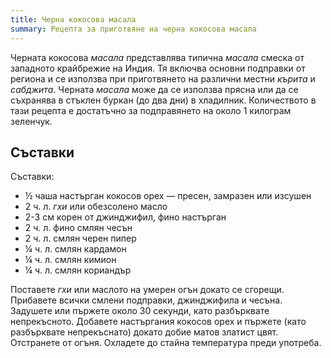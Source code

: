 ```yaml
---
title: Черна кокосова масала
summary: Рецепта за приготвяне на черна кокосова масала
---
```


Черната кокосова *масала* представлява типична *масала* смеска от западното крайбрежие на Индия. Тя включва основни подправки от региона и се използва при приготвянето на различни местни *кърита* и *сабджита*. Черната *масала* може да се използва прясна или да се съхранява в стъклен буркан (до два дни) в хладилник. Количеството в тази рецепта е достатъчно за подправянето на около 1 килограм зеленчук.

## Съставки

Съставки:

- ½ чаша настърган кокосов орех — пресен, замразен или изсушен
- 2 ч. л. *гхи* или обезсолено масло
- 2-3 см корен от джинджифил, фино настърган
- 2 ч. л. фино смлян чесън
- 2 ч. л. смлян черен пипер
- ¼ ч. л. смлян кардамон
- ¼ ч. л. смлян кимион
- ¼ ч. л. смлян кориандър

Поставете *гхи* или маслото на умерен огън докато се сгорещи. Прибавете всички смлени подправки, джинджифила и чесъна. Задушете или пържете около 30 секунди, като разбърквате непрекъсното. Добавете настъргания кокосов орех и пържете (като разбърквате непрекъснато) докато добие матов златист цвят. Отстранете от огъня. Охладете до стайна температура преди употреба.
